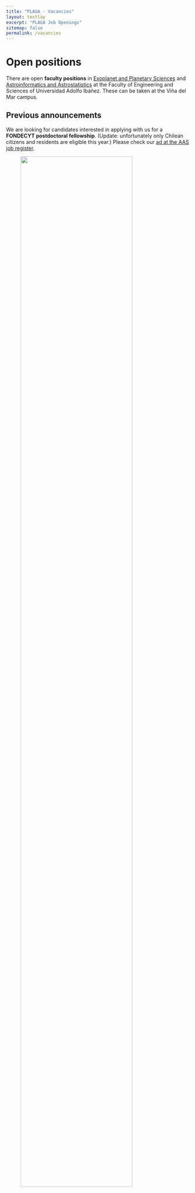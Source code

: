 ```yaml
---
title: "PLAGA - Vacancies"
layout: textlay
excerpt: "PLAGA Job Openings"
sitemap: false
permalink: /vacancies
---
```


# Open positions

There are open **faculty positions** in [Exoplanet and Planetary Sciences](https://jobregister.aas.org/ad/948108dc) and [Astroinformatics and Astrostatistics](https://jobregister.aas.org/ad/7daf77b3) at the Faculty of Engineering and Sciences of Universidad Adolfo Ibáñez.  These can be taken at the Viña del Mar campus.


## Previous announcements

We are looking for candidates interested in applying with us for a
**FONDECYT postdoctoral fellowship**.  (Update: unfortunately only
Chilean citizens and residents are eligible this year.) Please check
our [ad at the AAS job
register](https://jobregister.aas.org/ad/a30cb4a6).

<figure>
<img src="{{ site.url }}{{ site.baseurl }}/images/slider7001400/group.jpg" width="85%">
</figure>
